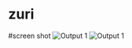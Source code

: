 # zuri



#screen shot
<img src="https://github.com/zaddy1303/ZURI/blob/master/screenshot.png" alt="Output 1"/>
<img src="https://github.com/zaddy1303/ZURI/blob/master/screenshot%20(2).png" alt="Output 1"/>


